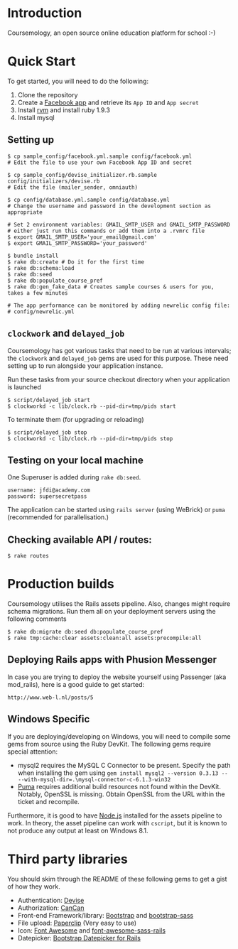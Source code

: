 # Introduction

Coursemology, an open source online education platform for school :-)

# Quick Start
To get started, you will need to do the following:

 1. Clone the repository
 2. Create a [Facebook app][1] and retrieve its `App ID` and `App secret`
 3. Install [rvm][2] and install ruby 1.9.3
 4. Install mysql

## Setting up

    $ cp sample_config/facebook.yml.sample config/facebook.yml
    # Edit the file to use your own Facebook App ID and secret

    $ cp sample_config/devise_initializer.rb.sample config/initializers/devise.rb
    # Edit the file (mailer_sender, omniauth)

    $ cp config/database.yml.sample config/database.yml
    # Change the username and password in the development section as appropriate

    # Set 2 environment variables: GMAIL_SMTP_USER and GMAIL_SMTP_PASSWORD
    # either just run this commands or add them into a .rvmrc file
    $ export GMAIL_SMTP_USER='your_email@gmail.com'
    $ export GMAIL_SMTP_PASSWORD='your_password'

    $ bundle install
    $ rake db:create # Do it for the first time
    $ rake db:schema:load
    $ rake db:seed
    $ rake db:populate_course_pref
    $ rake db:gen_fake_data # Creates sample courses & users for you, takes a few minutes

    # The app performance can be monitored by adding newrelic config file:
    # config/newrelic.yml

## `clockwork` and `delayed_job`

Coursemology has got various tasks that need to be run at various intervals; the `clockwork` and `delayed_job` gems are used for this purpose. These need setting up to run alongside your application instance.

Run these tasks from your source checkout directory when your application is launched

    $ script/delayed_job start
    $ clockworkd -c lib/clock.rb --pid-dir=tmp/pids start

To terminate them (for upgrading or reloading)

    $ script/delayed_job stop
    $ clockworkd -c lib/clock.rb --pid-dir=tmp/pids stop

## Testing on your local machine

One Superuser is added during `rake db:seed`.

    username: jfdi@academy.com
    password: supersecretpass

The application can be started using `rails server` (using WeBrick) or `puma` (recommended for parallelisation.)

## Checking available API / routes:
    $ rake routes

# Production builds

Coursemology utilises the Rails assets pipeline. Also, changes might require schema migrations. Run them all on your deployment servers using the following comments

    $ rake db:migrate db:seed db:populate_course_pref
    $ rake tmp:cache:clear assets:clean:all assets:precompile:all

## Deploying Rails apps with Phusion Messenger

In case you are trying to deploy the website yourself using Passenger (aka mod_rails), here is a good guide to get started:

    http://www.web-l.nl/posts/5

## Windows Specific

If you are deploying/developing on Windows, you will need to compile some gems from source using the Ruby DevKit. The following gems require special attention:

 - mysql2 requires the MySQL C Connector to be present. Specify the path when installing the gem using `gem install mysql2 --version 0.3.13 -- --with-mysql-dir=.\mysql-connector-c-6.1.3-win32`
 - [Puma](https://github.com/puma/puma/issues/341) requires additional build resources not found within the DevKit. Notably, OpenSSL is missing. Obtain OpenSSL from the URL within the ticket and recompile.

Furthermore, it is good to have [Node.js](http://nodejs.org) installed for the assets pipeline to work. In theory, the asset pipeline can work with `cscript`, but it is known to not produce any output at least on Windows 8.1.

# Third party libraries

You should skim through the README of these following gems to get a gist of how they work.

* Authentication: [Devise](https://github.com/plataformatec/devise)
* Authorization: [CanCan](https://github.com/ryanb/cancan)
* Front-end Framework/library: [Bootstrap](http://twitter.github.com/bootstrap/) and [bootstrap-sass](https://github.com/thomas-mcdonald/bootstrap-sass)
* File upload: [Paperclip](https://github.com/thoughtbot/paperclip) (Very easy to use)
* Icon: [Font Awesome](http://fortawesome.github.com/Font-Awesome/) and [font-awesome-sass-rails](https://github.com/littlebtc/font-awesome-sass-rails)
* Datepicker: [Bootstrap Datepicker for Rails](https://github.com/Nerian/bootstrap-datepicker-rails)

[1]: https://developers.facebook.com/apps    "Facebook Apps"
[2]: https://rvm.io/                         "Ruby Version Manager"

